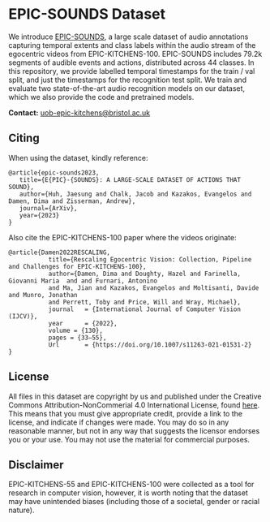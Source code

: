 # EPIC-SOUNDS Dataset

We introduce [EPIC-SOUNDS](https://epic-kitchens.github.io/epic-sounds/), a large scale dataset of audio annotations capturing temporal extents and class labels within the audio stream of the egocentric videos from EPIC-KITCHENS-100. EPIC-SOUNDS includes 79.2k segments of audible events and actions, distributed across 44 classes. In this repository, we provide labelled temporal timestamps for the train / val split, and just the timestamps for the recognition test split. We train and evaluate two state-of-the-art audio recognition models on our dataset, which we also provide the code and pretrained models.

**Contact:** [uob-epic-kitchens@bristol.ac.uk](mailto:uob-epic-kitchens@bristol.ac.uk)

## Citing
When using the dataset, kindly reference:
```
@article{epic-sounds2023,
   title={E{PIC}-{SOUNDS}: A LARGE-SCALE DATASET OF ACTIONS THAT SOUND},
   author={Huh, Jaesung and Chalk, Jacob and Kazakos, Evangelos and Damen, Dima and Zisserman, Andrew},
   journal={ArXiv},
   year={2023}
} 
```

Also cite the EPIC-KITCHENS-100 paper where the videos originate:
```
@article{Damen2022RESCALING,
           title={Rescaling Egocentric Vision: Collection, Pipeline and Challenges for EPIC-KITCHENS-100},
           author={Damen, Dima and Doughty, Hazel and Farinella, Giovanni Maria  and and Furnari, Antonino 
           and Ma, Jian and Kazakos, Evangelos and Moltisanti, Davide and Munro, Jonathan 
           and Perrett, Toby and Price, Will and Wray, Michael},
           journal   = {International Journal of Computer Vision (IJCV)},
           year      = {2022},
           volume = {130},
           pages = {33–55},
           Url       = {https://doi.org/10.1007/s11263-021-01531-2}
} 
```

## License
All files in this dataset are copyright by us and published under the 
Creative Commons Attribution-NonCommerial 4.0 International License, found 
[here](https://creativecommons.org/licenses/by-nc/4.0/).
This means that you must give appropriate credit, provide a link to the license,
and indicate if changes were made. You may do so in any reasonable manner,
but not in any way that suggests the licensor endorses you or your use. You
may not use the material for commercial purposes.

## Disclaimer
EPIC-KITCHENS-55 and EPIC-KITCHENS-100 were collected as a tool for research in computer vision, however, it is worth noting that the dataset may have unintended biases (including those of a societal, gender or racial nature).

